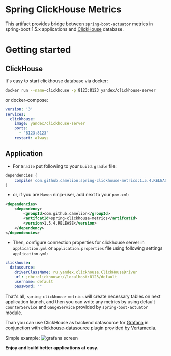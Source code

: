 # Spring ClickHouse Metrics

This artifact provides bridge between `spring-boot-actuator` metrics in spring-boot 1.5.x applications and [ClickHouse](http://clickhouse.yandex) database.

# Getting started
## ClickHouse
It's easy to start clickhouse database via docker:
```bash
docker run --name=clickhouse -p 8123:8123 yandex/clickhouse-server
```
or docker-compose:
```yaml
version: '3'
services: 
  clickhouse:
    image: yandex/clickhouse-server
    ports:
      - "8123:8123"
    restart: always
```

## Application
- For `Gradle` put following to your `build.gradle` file:
```groovy
dependencies {
    compile('com.github.camelion:spring-clickhouse-metrics:1.5.4.RELEASE')
}
``` 

 - or, if you are `Maven` ninja-user, add next to your `pom.xml`:
```xml
<dependencies>
    <dependency>
        <groupId>com.github.camelion</groupId>
        <artifcatId>spring-clickhouse-metrics</artifcatId>
        <version>1.5.4.RELEASE</version>
    </dependency>
</dependencies>
```

- Then, configure connection properties for clickhouse server in `application.yml` or `application.properties` file using following settings 
`application.yml`:
```yaml
clickhouse:
  datasource:
    driverClassName: ru.yandex.clickhouse.ClickHouseDriver
    url: jdbc:clickhouse://localhost:8123/default
    username: default
    password: ""
```

That's all, `spring-clickhouse-metrics` will create necessary tables on next application launch, and then you can write any metrics by using default `CounterService` and `GaugeService` provided by `spring-boot-actuator` module.

Than you can use ClickHouse as backend datasource for [Grafana](https://grafana.com) in conjunction with [clickhouse-datasource plugin](https://github.com/Vertamedia/clickhouse-grafana) provided by [Vertamedia](https://github.com/Vertamedia).

Simple example:
![grafana screen](https://github.com/Camelion/spring-clickhouse-metrics/blob/master/grafana.jpg)

**Enjoy and build better applications at easy.**